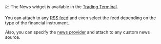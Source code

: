 :chart: The News widget is available in the [Trading Terminal](https://github.com/Abolfazl2647/Charts/blob/main/Trading-Terminal).

You can attach to any [RSS feed](https://github.com/Abolfazl2647/Charts/blob/main/Widget-Constructor#rss_news_feed) and even select the feed depending on the type of the financial instrument.

Also, you can specify the [news provider](https://github.com/Abolfazl2647/Charts/blob/main/Widget-Constructor#news_provider) and attach to any custom news source.
